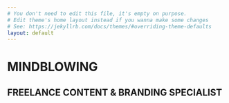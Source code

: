 ```yaml
---
# You don't need to edit this file, it's empty on purpose.
# Edit theme's home layout instead if you wanna make some changes
# See: https://jekyllrb.com/docs/themes/#overriding-theme-defaults
layout: default
---
```

<div class="intro">
  <h1>MINDBLOWING</h1>
  <h2>FREELANCE CONTENT & BRANDING SPECIALIST</h2>
</div>
